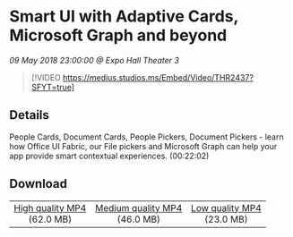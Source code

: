 # Smart UI with Adaptive Cards, Microsoft Graph and beyond

*09 May 2018 23:00:00 @ Expo Hall Theater 3*

> [!VIDEO https://medius.studios.ms/Embed/Video/THR2437?SFYT=true]

## Details

People Cards, Document Cards, People Pickers, Document Pickers - learn how Office UI Fabric, our File pickers and Microsoft Graph can help your app provide smart contextual experiences. (00:22:02)

## Download

||||
|:--:|:----:|:-:|
|[High quality MP4](https://sec.ch9.ms/ch9/6f9e/17d70f25-83c1-49b2-92fb-14c234266f9e/THR2437_high.mp4)<br />(62.0 MB)|[Medium quality MP4](https://sec.ch9.ms/ch9/6f9e/17d70f25-83c1-49b2-92fb-14c234266f9e/THR2437_mid.mp4)<br />(46.0 MB)|[Low quality MP4](https://sec.ch9.ms/ch9/6f9e/17d70f25-83c1-49b2-92fb-14c234266f9e/THR2437.mp4)<br />(23.0 MB)|